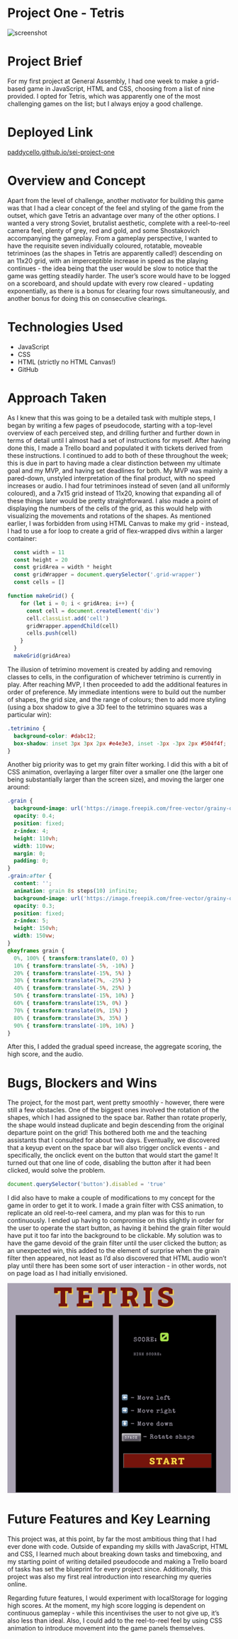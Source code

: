 # Project One - Tetris

![screenshot](https://github.com/PaddyCello/SEI-Project-One/blob/08de10e5789117e18b45fb6273ce29e6e1521a4b/gifs/recording%20(1).gif)

# Project Brief

For my first project at General Assembly, I had one week to make a grid-based game in JavaScript, HTML and CSS, choosing from a list of nine provided. I opted for Tetris, which was apparently one of the most challenging games on the list; but I always enjoy a good challenge.

# Deployed Link

[paddycello.github.io/sei-project-one](https://paddycello.github.io/SEI-Project-One/)

# Overview and Concept

Apart from the level of challenge, another motivator for building this game was that I had a clear concept of the feel and styling of the game from the outset, which gave Tetris an advantage over many of the other options. I wanted a very strong Soviet, brutalist aesthetic, complete with a reel-to-reel camera feel, plenty of grey, red and gold, and some Shostakovich accompanying the gameplay. From a gameplay perspective, I wanted to have the requisite seven individually coloured, rotatable, moveable tetriminoes (as the shapes in Tetris are apparently called!) descending on an 11x20 grid, with an imperceptible increase in speed as the playing continues - the idea being that the user would be slow to notice that the game was getting steadily harder.  The user’s score would have to be logged on a scoreboard, and should update with every row cleared - updating exponentially, as there is a bonus for clearing four rows simultaneously, and another bonus for doing this on consecutive clearings.

# Technologies Used

- JavaScript
- CSS
- HTML (strictly no HTML Canvas!)
- GitHub

# Approach Taken

As I knew that this was going to be a detailed task with multiple steps, I began by writing a few pages of pseudocode, starting with a top-level overview of each perceived step, and drilling further and further down in terms of detail until I almost had a set of instructions for myself. After having done this, I made a Trello board and populated it with tickets derived from these instructions. I continued to add to both of these throughout the week; this is due in part to having made a clear distinction between my ultimate goal and my MVP, and having set deadlines for both. 
My MVP was mainly a pared-down, unstyled interpretation of the final product, with no speed increases or audio. I had four tetriminoes instead of seven (and all uniformly coloured), and a 7x15 grid instead of 11x20, knowing that expanding all of these things later would be pretty straightforward. I also made a point of displaying the numbers of the cells of the grid, as this would help with visualizing the movements and rotations of the shapes. As mentioned earlier, I was forbidden from using HTML Canvas to make my grid - instead, I had to use a for loop to create a grid of flex-wrapped divs within a larger container:

```javascript
  const width = 11
  const height = 20
  const gridArea = width * height
  const gridWrapper = document.querySelector('.grid-wrapper')
  const cells = []
```

```javascript
function makeGrid() {
    for (let i = 0; i < gridArea; i++) {
      const cell = document.createElement('div')
      cell.classList.add('cell')
      gridWrapper.appendChild(cell)
      cells.push(cell)
    }
  }
  makeGrid(gridArea)
```

The illusion of tetrimino movement is created by adding and removing classes to cells, in the configuration of whichever tetrimino is currently in play. 
After reaching MVP, I then proceeded to add the additional features in order of preference. My immediate intentions were to build out the number of shapes, the grid size, and the range of colours; then to add more styling (using a box shadow to give a 3D feel to the tetrimino squares was a particular win):

```css
.tetrimino {
  background-color: #dabc12;
  box-shadow: inset 3px 3px 2px #e4e3e3, inset -3px -3px 2px #504f4f;
}
```

Another big priority was to get my grain filter working. I did this with a bit of CSS animation, overlaying a larger filter over a smaller one (the larger one being substantially larger than the screen size), and moving the larger one around:

```css
.grain {
  background-image: url('https://image.freepik.com/free-vector/grainy-overlay-texture_1102-1186.jpg');
  opacity: 0.4;
  position: fixed;
  z-index: 4;
  height: 110vh;
  width: 110vw;
  margin: 0;
  padding: 0;
}
.grain:after {
  content: '';
  animation: grain 8s steps(10) infinite;
  background-image: url('https://image.freepik.com/free-vector/grainy-overlay-texture_1102-1186.jpg');
  opacity: 0.3;
  position: fixed;
  z-index: 5;
  height: 150vh;
  width: 150vw;
}
@keyframes grain {
  0%, 100% { transform:translate(0, 0) }
  10% { transform:translate(-5%, -10%) }
  20% { transform:translate(-15%, 5%) }
  30% { transform:translate(7%, -25%) }
  40% { transform:translate(-5%, 25%) }
  50% { transform:translate(-15%, 10%) }
  60% { transform:translate(15%, 0%) }
  70% { transform:translate(0%, 15%) }
  80% { transform:translate(3%, 35%) }
  90% { transform:translate(-10%, 10%) }
}
```

After this, I added the gradual speed increase, the aggregate scoring, the high score, and the audio.

# Bugs, Blockers and Wins

The project, for the most part, went pretty smoothly - however, there were still a few obstacles. One of the biggest ones involved the rotation of the shapes, which I had assigned to the space bar. Rather than rotate properly, the shape would instead duplicate and begin descending from the original departure point on the grid! This bothered both me and the teaching assistants that I consulted for about two days. Eventually, we discovered that a keyup event on the space bar will also trigger onclick events - and specifically, the onclick event on the button that would start the game! It turned out that one line of code, disabling the button after it had been clicked, would solve the problem.

```javascript
document.querySelector('button').disabled = 'true'
```

I did also have to make a couple of modifications to my concept for the game in order to get it to work. I made a grain filter with CSS animation, to replicate an old reel-to-reel camera, and my plan was for this to run continuously. I ended up having to compromise on this slightly in order for the user to operate the start button, as having it behind the grain filter would have put it too far into the background to be clickable. My solution was to have the game devoid of the grain filter until the user clicked the button; as an unexpected win, this added to the element of surprise when the grain filter then appeared, not least as I’d also discovered that HTML audio won’t play until there has been some sort of user interaction - in other words, not on page load as I had initially envisioned.

![screenshot](https://github.com/PaddyCello/SEI-Project-One/blob/2048ae384c1c55d97597a5a2d3fbd20392a937e3/gifs/Screenshot%202021-04-27%20at%2015.41.50.png)

# Future Features and Key Learning

This project was, at this point, by far the most ambitious thing that I had ever done with code. Outside of expanding my skills with JavaScript, HTML and CSS, I learned much about breaking down tasks and timeboxing, and my starting point of writing detailed pseudocode and making a Trello board of tasks has set the blueprint for every project since. Additionally, this project was also my first real introduction into researching my queries online.

Regarding future features, I would experiment with localStorage for logging high scores. At the moment, my high score logging is dependent on continuous gameplay - while this incentivises the user to not give up, it’s also less than ideal. Also, I could add to the reel-to-reel feel by using CSS animation to introduce movement into the game panels themselves.

